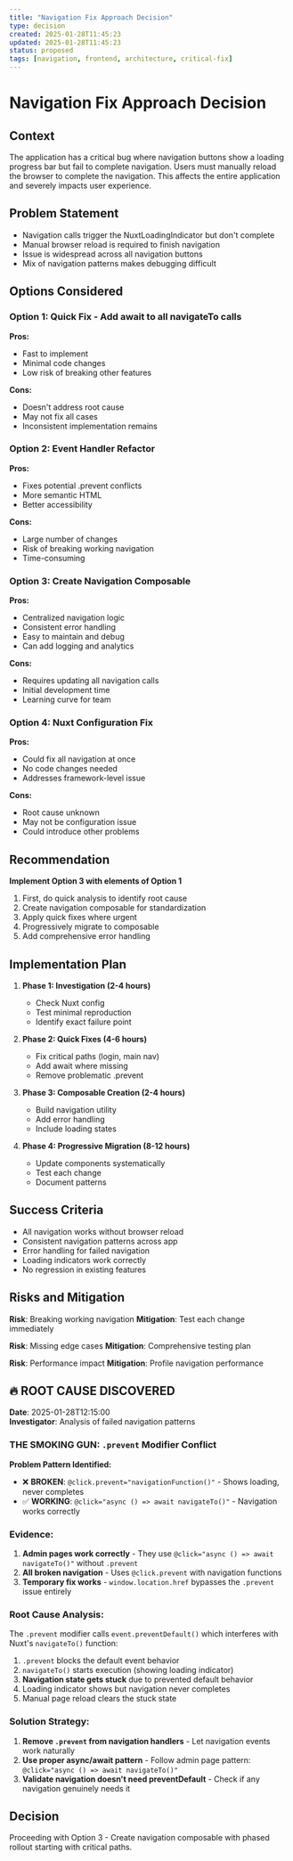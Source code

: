 ```yaml
---
title: "Navigation Fix Approach Decision"
type: decision
created: 2025-01-28T11:45:23
updated: 2025-01-28T11:45:23
status: proposed
tags: [navigation, frontend, architecture, critical-fix]
---
```


# Navigation Fix Approach Decision

## Context

The application has a critical bug where navigation buttons show a loading progress bar but fail to complete navigation. Users must manually reload the browser to complete the navigation. This affects the entire application and severely impacts user experience.

## Problem Statement

- Navigation calls trigger the NuxtLoadingIndicator but don't complete
- Manual browser reload is required to finish navigation
- Issue is widespread across all navigation buttons
- Mix of navigation patterns makes debugging difficult

## Options Considered

### Option 1: Quick Fix - Add await to all navigateTo calls
**Pros:**
- Fast to implement
- Minimal code changes
- Low risk of breaking other features

**Cons:**
- Doesn't address root cause
- May not fix all cases
- Inconsistent implementation remains

### Option 2: Event Handler Refactor
**Pros:**
- Fixes potential .prevent conflicts
- More semantic HTML
- Better accessibility

**Cons:**
- Large number of changes
- Risk of breaking working navigation
- Time-consuming

### Option 3: Create Navigation Composable
**Pros:**
- Centralized navigation logic
- Consistent error handling
- Easy to maintain and debug
- Can add logging and analytics

**Cons:**
- Requires updating all navigation calls
- Initial development time
- Learning curve for team

### Option 4: Nuxt Configuration Fix
**Pros:**
- Could fix all navigation at once
- No code changes needed
- Addresses framework-level issue

**Cons:**
- Root cause unknown
- May not be configuration issue
- Could introduce other problems

## Recommendation

**Implement Option 3 with elements of Option 1**

1. First, do quick analysis to identify root cause
2. Create navigation composable for standardization
3. Apply quick fixes where urgent
4. Progressively migrate to composable
5. Add comprehensive error handling

## Implementation Plan

1. **Phase 1: Investigation (2-4 hours)**
   - Check Nuxt config
   - Test minimal reproduction
   - Identify exact failure point

2. **Phase 2: Quick Fixes (4-6 hours)**
   - Fix critical paths (login, main nav)
   - Add await where missing
   - Remove problematic .prevent

3. **Phase 3: Composable Creation (2-4 hours)**
   - Build navigation utility
   - Add error handling
   - Include loading states

4. **Phase 4: Progressive Migration (8-12 hours)**
   - Update components systematically
   - Test each change
   - Document patterns

## Success Criteria

- All navigation works without browser reload
- Consistent navigation patterns across app
- Error handling for failed navigation
- Loading indicators work correctly
- No regression in existing features

## Risks and Mitigation

**Risk**: Breaking working navigation
**Mitigation**: Test each change immediately

**Risk**: Missing edge cases
**Mitigation**: Comprehensive testing plan

**Risk**: Performance impact
**Mitigation**: Profile navigation performance

## 🔥 **ROOT CAUSE DISCOVERED** 

**Date**: 2025-01-28T12:15:00  
**Investigator**: Analysis of failed navigation patterns

### **THE SMOKING GUN**: `.prevent` Modifier Conflict

**Problem Pattern Identified:**
- ❌ **BROKEN**: `@click.prevent="navigationFunction()"` - Shows loading, never completes
- ✅ **WORKING**: `@click="async () => await navigateTo()"` - Navigation works correctly

### **Evidence:**
1. **Admin pages work correctly** - They use `@click="async () => await navigateTo()"` without `.prevent`
2. **All broken navigation** - Uses `@click.prevent` with navigation functions
3. **Temporary fix works** - `window.location.href` bypasses the `.prevent` issue entirely

### **Root Cause Analysis:**
The `.prevent` modifier calls `event.preventDefault()` which interferes with Nuxt's `navigateTo()` function:

1. `.prevent` blocks the default event behavior
2. `navigateTo()` starts execution (showing loading indicator)
3. **Navigation state gets stuck** due to prevented default behavior
4. Loading indicator shows but navigation never completes
5. Manual page reload clears the stuck state

### **Solution Strategy:**
1. **Remove `.prevent` from navigation handlers** - Let navigation events work naturally
2. **Use proper async/await pattern** - Follow admin page pattern: `@click="async () => await navigateTo()"`
3. **Validate navigation doesn't need preventDefault** - Check if any navigation genuinely needs it

## Decision

Proceeding with Option 3 - Create navigation composable with phased rollout starting with critical paths. 